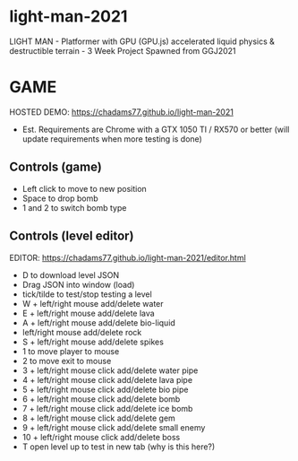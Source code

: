 # light-man-2021
LIGHT MAN - Platformer with GPU (GPU.js) accelerated liquid physics &amp; destructible terrain - 3 Week Project Spawned from GGJ2021

# GAME

HOSTED DEMO: https://chadams77.github.io/light-man-2021
- Est. Requirements are Chrome with a GTX 1050 TI / RX570 or better (will update requirements when more testing is done)

Controls (game)
---------------
 - Left click to move to new position
 - Space to drop bomb
 - 1 and 2 to switch bomb type
 
Controls (level editor)
-----------------------
EDITOR: https://chadams77.github.io/light-man-2021/editor.html

- D to download level JSON
- Drag JSON into window (load)
- tick/tilde to test/stop testing a level
- W + left/right mouse add/delete water
- E + left/right mouse add/delete lava
- A + left/right mouse add/delete bio-liquid
- left/right mouse add/delete rock
- S + left/right mouse add/delete spikes
- 1 to move player to mouse
- 2 to move exit to mouse
- 3 + left/right mouse click add/delete water pipe
- 4 + left/right mouse click add/delete lava pipe
- 5 + left/right mouse click add/delete bio pipe
- 6 + left/right mouse click add/delete bomb
- 7 + left/right mouse click add/delete ice bomb
- 8 + left/right mouse click add/delete gem
- 9 + left/right mouse click add/delete small enemy
- 10 + left/right mouse click add/delete boss
- T open level up to test in new tab (why is this here?)

